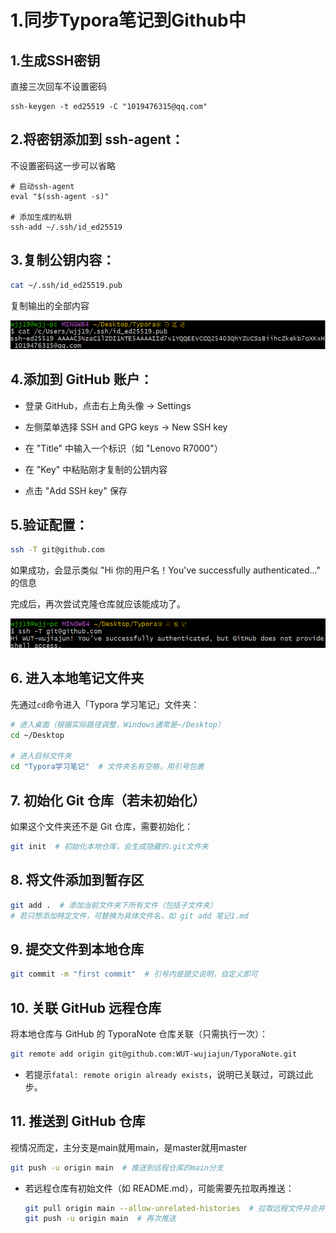 # 1.同步Typora笔记到Github中

## 1.生成SSH密钥

直接三次回车不设置密码

```
ssh-keygen -t ed25519 -C "1019476315@qq.com"
```

## 2.**将密钥添加到 ssh-agent**：

不设置密码这一步可以省略

```
# 启动ssh-agent
eval "$(ssh-agent -s)"

# 添加生成的私钥
ssh-add ~/.ssh/id_ed25519
```

## 3.**复制公钥内容**：

```bash
cat ~/.ssh/id_ed25519.pub
```

复制输出的全部内容

![image-20251010172055361](../assests/同步Typora笔记到Github中/image-20251010172055361-1760088057193-7.png)

## 4.**添加到 GitHub 账户**：

- 登录 GitHub，点击右上角头像 → Settings

- 左侧菜单选择 SSH and GPG keys → New SSH key

- 在 "Title" 中输入一个标识（如 "Lenovo R7000"）

- 在 "Key" 中粘贴刚才复制的公钥内容

- 点击 "Add SSH key" 保存

## 5.**验证配置**：

  ```bash
  ssh -T git@github.com
  ```

  如果成功，会显示类似 "Hi 你的用户名！You've successfully authenticated..." 的信息

  完成后，再次尝试克隆仓库就应该能成功了。

![image-20251010172113944](../assests/同步Typora笔记到Github中/image-20251010172113944.png)

## 6. 进入本地笔记文件夹

先通过`cd`命令进入「Typora 学习笔记」文件夹：

```bash
# 进入桌面（根据实际路径调整，Windows通常是~/Desktop）
cd ~/Desktop

# 进入目标文件夹
cd "Typora学习笔记"  # 文件夹名有空格，用引号包裹
```

## 7. 初始化 Git 仓库（若未初始化）

如果这个文件夹还不是 Git 仓库，需要初始化：

```bash
git init  # 初始化本地仓库，会生成隐藏的.git文件夹
```

## 8. 将文件添加到暂存区

```bash
git add .  # 添加当前文件夹下所有文件（包括子文件夹）
# 若只想添加特定文件，可替换为具体文件名，如 git add 笔记1.md
```

## 9. 提交文件到本地仓库

```bash
git commit -m "first commit"  # 引号内是提交说明，自定义即可
```

## 10. 关联 GitHub 远程仓库

将本地仓库与 GitHub 的 TyporaNote 仓库关联（只需执行一次）：

```bash
git remote add origin git@github.com:WUT-wujiajun/TyporaNote.git
```

- 若提示`fatal: remote origin already exists`，说明已关联过，可跳过此步。

## 11. 推送到 GitHub 仓库

视情况而定，主分支是main就用main，是master就用master

```bash
git push -u origin main  # 推送到远程仓库的main分支
```

- 若远程仓库有初始文件（如 README.md），可能需要先拉取再推送：

  ```bash
  git pull origin main --allow-unrelated-histories  # 拉取远程文件并合并
  git push -u origin main  # 再次推送
  ```
